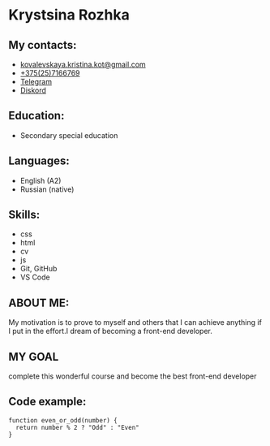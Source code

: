 # Krystsina Rozhka

## My contacts:

- [kovalevskaya.kristina.kot@gmail.com]()
- [+375(25)7166769]()
- [Telegram](https://t.me/rosemarycat)
- [Diskord](кристина#5125)

## Education:

- Secondary special education

## Languages:

- English (A2)
- Russian (native)

## Skills:

- css
- html
- cv
- js
- Git, GitHub
- VS Code

## ABOUT ME:

My motivation is to prove to myself and others that I can achieve
anything if I put in the effort.I dream of becoming a front-end
developer.

## MY GOAL

complete this wonderful course and become the best front-end developer

## Сode example:

```
function even_or_odd(number) {
  return number % 2 ? "Odd" : "Even"
}
```
